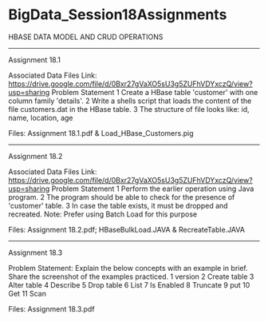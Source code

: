 # BigData_Session18Assignments
HBASE DATA MODEL AND CRUD OPERATIONS


---------------------------------------------------------------------------------
Assignment 18.1

Associated Data Files
Link: https://drive.google.com/file/d/0Bxr27gVaXO5sU3g5ZUFhVDYxczQ/view?usp=sharing
Problem Statement
1 Create a HBase table 'customer' with one column family 'details'.
2 Write a shells script that loads the content of the file customers.dat in the HBase table.
3 The structure of file looks like:
id, name, location, age

Files: Assignment 18.1.pdf & Load_HBase_Customers.pig

---------------------------------------------------------------------------------
Assignment 18.2

Associated Data Files
Link: https://drive.google.com/file/d/0Bxr27gVaXO5sU3g5ZUFhVDYxczQ/view?usp=sharing
Problem Statement
1 Perform the earlier operation using Java program.
2 The program should be able to check for the presence of 'customer' table.
3 In case the table exists, it must be dropped and recreated.
Note: Prefer using Batch Load for this purpose

Files: Assignment 18.2.pdf; HBaseBulkLoad.JAVA & RecreateTable.JAVA

---------------------------------------------------------------------------------
Assignment 18.3

Problem Statement:
Explain the below concepts with an example in brief.
Share the screenshot of the examples practiced.
1 version
2 Create table
3 Alter table
4 Describe
5 Drop table
6 List
7 Is Enabled
8 Truncate
9 put
10 Get
11 Scan

Files: Assignment 18.3.pdf
